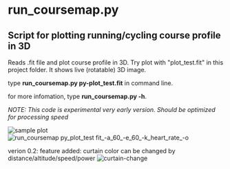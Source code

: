 # run_coursemap.py
## Script for plotting running/cycling course profile in 3D

Reads .fit file and plot course profile in 3D.
Try plot with "plot_test.fit" in this project folder. 
It shows live (rotatable) 3D image. 

type **run_coursemap.py py-plot_test.fit** in command line. 

for more infomation, type **run_coursemap.py -h**. 

*NOTE: 
This code is experimental very early version. Should be optimized for processing speed*

![sample plot](https://raw.githubusercontent.com/teddokano/run_coursemap.py/main/run_coursemap.py_-a_60_-e_60_-m_mid_-o_plot_test.fit.png "sample")
![run_coursemap py_plot_test fit_-a_60_-e_60_-k_heart_rate_-o](https://user-images.githubusercontent.com/4925952/147394958-879d227c-84c9-45e8-8cf2-ca3ed3593c79.png)


verion 0.2: feature added: curtain color can be changed by distance/altitude/speed/power
![curtain-change](https://user-images.githubusercontent.com/4925952/146656791-dc3da3d9-f294-422c-b977-64e05394006a.png)
